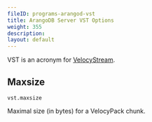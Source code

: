 ```yaml
---
fileID: programs-arangod-vst
title: ArangoDB Server VST Options
weight: 355
description: 
layout: default
---
```

VST is an acronym for [VelocyStream](https://github.com/arangodb/velocystream).

## Maxsize

`vst.maxsize`

Maximal size (in bytes) for a VelocyPack chunk.
